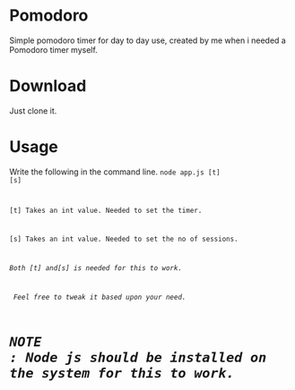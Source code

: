# Pomodoro
Simple pomodoro timer for day to day use, created by me when i needed a Pomodoro timer myself.
# Download
Just clone it.
# Usage
Write the following in the command line.
<code>node app.js [t] [s]

[t] Takes an int value. Needed to set the timer.

[s] Takes an int value. Needed to set the no of sessions.

<i>Both [t] and[s] is needed for this to work.
  
<i> Feel free to tweak it based upon your need.
  
# NOTE : Node js should be installed on the system for this to work.
